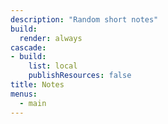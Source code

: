 ```yaml
---
description: "Random short notes"
build:
  render: always
cascade:
- build:
    list: local
    publishResources: false
title: Notes
menus:
  - main
---
```

